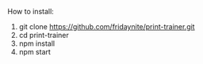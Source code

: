 How to install: 

1. git clone https://github.com/fridaynite/print-trainer.git
2. cd print-trainer
3. npm install
4. npm start
